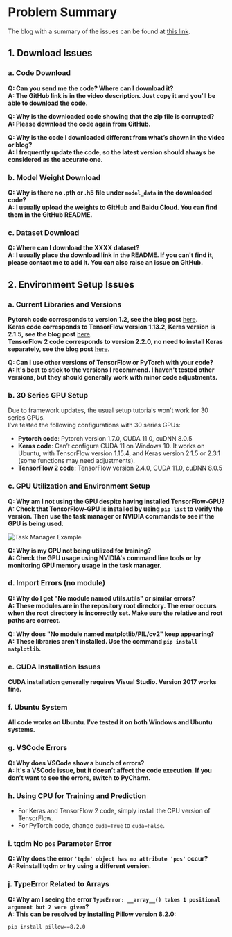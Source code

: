 # Problem Summary

The blog with a summary of the issues can be found at [this link](https://blog.csdn.net/weixin_44791964/article/details/107517428).

## 1. Download Issues

### a. Code Download

**Q: Can you send me the code? Where can I download it?**  
**A: The GitHub link is in the video description. Just copy it and you’ll be able to download the code.**

**Q: Why is the downloaded code showing that the zip file is corrupted?**  
**A: Please download the code again from GitHub.**

**Q: Why is the code I downloaded different from what’s shown in the video or blog?**  
**A: I frequently update the code, so the latest version should always be considered as the accurate one.**

### b. Model Weight Download

**Q: Why is there no .pth or .h5 file under `model_data` in the downloaded code?**  
**A: I usually upload the weights to GitHub and Baidu Cloud. You can find them in the GitHub README.**

### c. Dataset Download

**Q: Where can I download the XXXX dataset?**  
**A: I usually place the download link in the README. If you can't find it, please contact me to add it. You can also raise an issue on GitHub.**

## 2. Environment Setup Issues

### a. Current Libraries and Versions

**Pytorch code corresponds to version 1.2, see the blog post** [here](https://blog.csdn.net/weixin_44791964/article/details/106037141).  
**Keras code corresponds to TensorFlow version 1.13.2, Keras version is 2.1.5, see the blog post** [here](https://blog.csdn.net/weixin_44791964/article/details/104702142).  
**TensorFlow 2 code corresponds to version 2.2.0, no need to install Keras separately, see the blog post** [here](https://blog.csdn.net/weixin_44791964/article/details/109161493).

**Q: Can I use other versions of TensorFlow or PyTorch with your code?**  
**A: It's best to stick to the versions I recommend. I haven't tested other versions, but they should generally work with minor code adjustments.**

### b. 30 Series GPU Setup

Due to framework updates, the usual setup tutorials won't work for 30 series GPUs.  
I’ve tested the following configurations with 30 series GPUs:

- **Pytorch code**: Pytorch version 1.7.0, CUDA 11.0, cuDNN 8.0.5  
- **Keras code**: Can’t configure CUDA 11 on Windows 10. It works on Ubuntu, with TensorFlow version 1.15.4, and Keras version 2.1.5 or 2.3.1 (some functions may need adjustments).  
- **TensorFlow 2 code**: TensorFlow version 2.4.0, CUDA 11.0, cuDNN 8.0.5

### c. GPU Utilization and Environment Setup

**Q: Why am I not using the GPU despite having installed TensorFlow-GPU?**  
**A: Check that TensorFlow-GPU is installed by using `pip list` to verify the version. Then use the task manager or NVIDIA commands to see if the GPU is being used.**

![Task Manager Example](https://img-blog.csdnimg.cn/20201013234241524.png?x-oss-process=image/watermark,type_ZmFuZ3poZW5naGVpdGk,shadow_10,text_aHR0cHM6Ly9ibG9nLmNzZG4ubmV0L3dlaXhpbl80NDc5MTk2NA==,size_16,color_FFFFFF,t_70#pic_center)

**Q: Why is my GPU not being utilized for training?**  
**A: Check the GPU usage using NVIDIA's command line tools or by monitoring GPU memory usage in the task manager.**

### d. Import Errors (no module)

**Q: Why do I get "No module named utils.utils" or similar errors?**  
**A: These modules are in the repository root directory. The error occurs when the root directory is incorrectly set. Make sure the relative and root paths are correct.**

**Q: Why does "No module named matplotlib/PIL/cv2" keep appearing?**  
**A: These libraries aren’t installed. Use the command `pip install matplotlib`.**

### e. CUDA Installation Issues

**CUDA installation generally requires Visual Studio. Version 2017 works fine.**

### f. Ubuntu System

**All code works on Ubuntu. I've tested it on both Windows and Ubuntu systems.**

### g. VSCode Errors

**Q: Why does VSCode show a bunch of errors?**  
**A: It's a VSCode issue, but it doesn’t affect the code execution. If you don’t want to see the errors, switch to PyCharm.**

### h. Using CPU for Training and Prediction

- For Keras and TensorFlow 2 code, simply install the CPU version of TensorFlow.  
- For PyTorch code, change `cuda=True` to `cuda=False`.

### i. tqdm No `pos` Parameter Error

**Q: Why does the error `'tqdm' object has no attribute 'pos'` occur?**  
**A: Reinstall tqdm or try using a different version.**

### j. TypeError Related to Arrays

**Q: Why am I seeing the error `TypeError: __array__() takes 1 positional argument but 2 were given`?**  
**A: This can be resolved by installing Pillow version 8.2.0:**

```bash
pip install pillow==8.2.0

